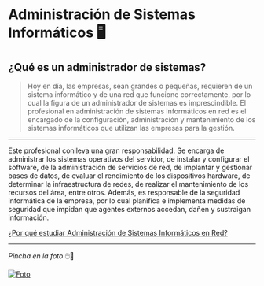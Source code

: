 #   Administración de Sistemas Informáticos 🖥️

## ¿Qué es un administrador de sistemas?

>Hoy en día, las empresas, sean grandes o pequeñas, requieren de un sistema informático y de una red que funcione correctamente, por lo cual la figura de un administrador de sistemas es imprescindible. El profesional en administración de sistemas informáticos en red es el encargado de la configuración, administración y mantenimiento de los sistemas informáticos que utilizan las empresas para la gestión.

___

Este profesional conlleva una gran responsabilidad. Se encarga de administrar los sistemas operativos del servidor, de instalar y configurar el software, de la administración de servicios de red, de implantar y gestionar bases de datos, de evaluar el rendimiento de los dispositivos hardware, de determinar la infraestructura de redes, de realizar el mantenimiento de los recursos del área, entre otros. Además, es responsable de la seguridad informática de la empresa, por lo cual planifica e implementa medidas de seguridad que impidan que agentes externos accedan, dañen y sustraigan información.



[¿Por qué estudiar Administración de Sistemas Informáticos en Red?](https://www.ifp.es/blog/5-razones-para-estudiar-administracion-de-sistemas-informaticos-en-red)

---
*Pincha en la foto*  🖱️🎦


[![Foto](https://archeformacion.org/wp-content/uploads/2021/03/tecnico-en-administracion-de-sistemas-informaticos-y-en-red.jpg)](https://www.youtube.com/watch?v=Ac8GvchhgfI)
